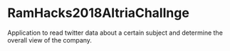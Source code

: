 # RamHacks2018AltriaChallnge
Application to read twitter data about a certain subject and determine the overall view of the company.
